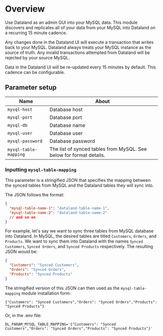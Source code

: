# Overview

Use Dataland as an admin GUI into your MySQL data. This module discovers and replicates all of your data from your MySQL into Dataland on a recurring 15 minute cadence.

Any changes done in the Dataland UI will execute a transaction that writes back to your MySQL. Dataland always treats your MySQL instance as the source of truth. Any invalid transactions attempted from Dataland will be rejected by your source MySQL.

Data in the Dataland UI will be re-updated every 15 minutes by default. This cadence can be configurable.

## Parameter setup

| Name                  | About                                                               |
| --------------------- | ------------------------------------------------------------------- |
| `mysql-host`          | Database host                                                       |
| `mysql-port`          | Database port                                                       |
| `mysql-db`            | Database name                                                       |
| `mysql-user`          | Database user                                                       |
| `mysql-password`      | Database password                                                   |
| `mysql-table-mapping` | The list of synced tables from MySQL. See below for format details. |

### Inputting `mysql-table-mapping`

This parameter is a stringified JSON that specifies the mapping between the synced tables from MySQL and the Dataland tables they will sync into.

The JSON follows the format:

```json
{
  "mysql-table-name-1": "dataland-table-name-1",
  "mysql-table-name-2": "dataland-table-name-2"
  // and so on
}
```

For example, let's say we want to sync three tables from MySQL database into Dataland. In MySQL, the desired tables are titled `Customers`, `Orders`, and `Products`. We want to sync them into Dataland with the names `Synced Customers`, `Synced Orders`, and `Synced Products` respectively. The resulting JSON would be:

```json
{
  "Customers": "Synced Customers",
  "Orders": "Synced Orders",
  "Products": "Synced Products"
}
```

The stringified version of this JSON can then used as the `mysql-table-mapping` module installation form:

`{"Customers": "Synced Customers","Orders": "Synced Orders","Products": "Synced Products"}`

Or, in the .env file:

```env
DL_PARAM_MYSQL_TABLE_MAPPING='{"Customers": "Synced Customers","Orders": "Synced Orders","Products": "Synced Products"}'
```
